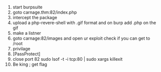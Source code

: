 1) start burpsuite
2) goto carnage.thm:82/index.php
3) intercept the package
4) upload a php-revere-shell with .gif format and on burp add .php on the gif
5) make a listner
6) goto carnage:82/images and open ur exploit
	check if you can get to /root
7) privilage
8) [PassProtect]
9) close port 82
	sudo lsof -t -i tcp:80 | sudo xargs killexit
10) Be king ; get flag	
